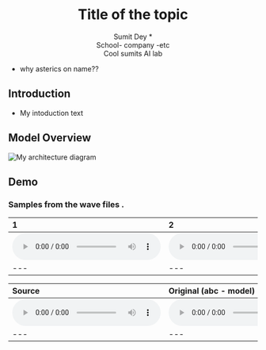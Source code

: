 # <center> Title of the topic </center>

<center> Sumit Dey *</center> 

<center> School- company -etc </center>

<center> Cool sumits AI lab </center>

* why asterics on name??

## Introduction
 - My intoduction text
  
## Model Overview
<img src="imgs/model.png" alt="My architecture diagram" />


## Demo
### Samples from the wave files .

| 1 | 2 | 3 | 4 | 
| :--- | :--- | :--- | :--- |
| <audio src="audios/fabm2aa1.wav" controls preload></audio> | <audio src="audios/fabm2aa1.wav" controls preload></audio> | <audio src="audios/fabm2aa1.wav" controls preload></audio> | <audio src="audio/fabm2aa1.wav" controls preload></audio> |
| --- | --- | --- | --- |

| Source | Original (abc - model) | Converted (xyz-model) |
| :--- | :--- | :--- |
| <audio src="audios/fabm2aa1.wav" controls preload></audio> | <audio src="audios/fabm2aa1.wav" controls preload></audio> | <audio src="audios/fabm2aa1.wav" controls preload></audio> | 
| --- | --- | --- |
